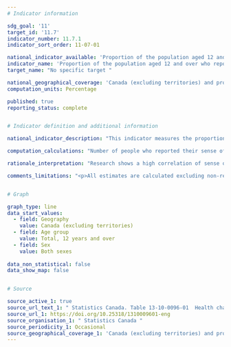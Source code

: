 ```yaml
---
# Indicator information

sdg_goal: '11'
target_id: '11.7'
indicator_number: 11.7.1
indicator_sort_order: 11-07-01

national_indicator_available: 'Proportion of the population aged 12 and over who reported their sense of belonging to their local community as being very strong or somewhat strong'
indicator_name: 'Proportion of the population aged 12 and over who reported their sense of belonging to their local community as being very strong or somewhat strong'
target_name: "No specific target "

national_geographical_coverage: 'Canada (excluding territories) and provinces'
computation_units: Percentage

published: true
reporting_status: complete


# Indicator definition and additional information

national_indicator_description: "This indicator measures the proportion of the population aged 12 and over who reported their sense of belonging to their local community as being very strong or somewhat strong."

computation_calculations: "Number of people who reported their sense of belonging to their local community as being very strong or somewhat strong divided by total population."

rationale_interpretation: "Research shows a high correlation of sense of community-belonging with physical and mental health."

comments_limitations: "<p>All estimates are calculated excluding non-response categories ("refusal", "don't know", and "not stated") in the denominator.<br> As a result of the 2015 redesign, the Canadian Community Health Survey has a new collection strategy, a new sample design, and has undergone major content revisions. With all these factors taken together, caution should be taken when comparing data from previous cycles to data released for the 2015 cycle onwards.</p>"


# Graph

graph_type: line
data_start_values:
  - field: Geography
    value: Canada (excluding territories)
  - field: Age group
    value: Total, 12 years and over
  - field: Sex
    value: Both sexes
    
data_non_statistical: false
data_show_map: false


# Source

source_active_1: true
source_url_text_1: " Statistics Canada. Table 13-10-0096-01  Health characteristics, annual estimates"
source_url_1: https://doi.org/10.25318/1310009601-eng
source_organisation_1: " Statistics Canada "
source_periodicity_1: Occasional
source_geographical_coverage_1: 'Canada (excluding territories) and provinces'
---
```


